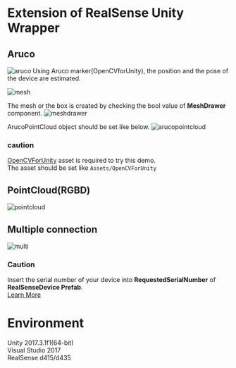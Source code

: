 # Extension of RealSense Unity Wrapper
## Aruco  
![aruco](https://user-images.githubusercontent.com/20081122/37756053-534381bc-2deb-11e8-88d8-45247ec93b5b.PNG)
Using Aruco marker(OpenCVforUnity), the position and the pose of the device are estimated.  
  
![mesh](https://user-images.githubusercontent.com/20081122/37756058-5a5fc2e4-2deb-11e8-936d-8d2eb42c8caa.PNG)
  
The mesh or the box is created by checking the bool value of **MeshDrawer** component.
![meshdrawer](https://user-images.githubusercontent.com/20081122/37756069-67db7634-2deb-11e8-823d-bd43807ec7f3.PNG)
  
ArucoPointCloud object should be set like below.
![arucopointcloud](https://user-images.githubusercontent.com/20081122/37756061-63731a70-2deb-11e8-8481-be7f238016fa.PNG)

### caution
[OpenCVForUnity](https://assetstore.unity.com/packages/tools/integration/opencv-for-unity-21088) asset is required to try this demo.  
The asset should be set like `Assets/OpenCVForUnity`  

## PointCloud(RGBD)
![pointcloud](https://user-images.githubusercontent.com/20081122/36625678-89cf749a-1967-11e8-933a-bf39d626b4d5.PNG)

## Multiple connection
![multi](https://user-images.githubusercontent.com/20081122/36625690-ac519250-1967-11e8-8205-9482284d6106.PNG)

### Caution
Insert the serial number of your device into **RequestedSerialNumber** of **RealSenseDevice Prefab**.  
[Learn More](https://medium.com/@aratajingu/realsense%E3%81%AEunity%E3%83%A9%E3%83%83%E3%83%91%E3%83%BC%E3%82%92%E6%8B%A1%E5%BC%B5%E3%81%97%E3%81%A6%E8%A4%87%E6%95%B0%E6%8E%A5%E7%B6%9A%E3%81%A7%E3%81%8D%E3%82%8B%E3%82%88%E3%81%86%E3%81%AB%E3%81%97%E3%81%A6%E3%81%BF%E3%81%9F-e5e8ebf34b9f)

# Environment
Unity 2017.3.1f1(64-bit)  
Visual Studio 2017  
RealSense d415/d435  
